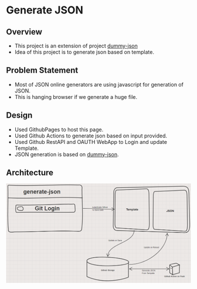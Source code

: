 # Generate JSON

## Overview
- This project is an extension of project [dummy-json](https://github.com/webroo/dummy-json#api)
- Idea of this project is to generate json based on template.

## Problem Statement
- Most of JSON online generators are using javascript for generation of JSON. 
- This is hanging browser if we generate a huge file.

## Design
- Used GithubPages to host this page.
- Used Github Actions to generate json based on input provided.
- Used Github RestAPI and OAUTH WebApp to Login and update Template.
- JSON generation is based on [dummy-json](https://github.com/webroo/dummy-json#api).

## Architecture
![](./images/01-Architecture.png)